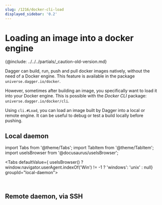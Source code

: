 ```yaml
---
slug: /1216/docker-cli-load
displayed_sidebar: '0.2'
---
```


# Loading an image into a docker engine

\{@include:  ../../../partials/_caution-old-version.md\}

Dagger can build, run, push and pull docker images natively, without the need of a Docker engine.
This feature is available in the package `universe.dagger.io/docker`.

However, sometimes after building an image, you specifically want to load it into your Docker engine.
This is possible with the *Docker CLI* package: `universe.dagger.io/docker/cli`.

Using `cli.#Load`, you can load an image built by Dagger into a local or remote engine.
It can be useful to debug or test a build locally before pushing.

## Local daemon

import Tabs from '@theme/Tabs';
import TabItem from '@theme/TabItem';
import useIsBrowser from '@docusaurus/useIsBrowser';

<Tabs defaultValue={ useIsBrowser() ? window.navigator.userAgent.indexOf('Win') != -1 ? 'windows': 'unix' : null} groupId="local-daemon">

<TabItem value="unix" label="Linux/macOS">

```cue file=../../plans/docker-cli-load/local.cue

```

</TabItem>

<TabItem value="windows" label="Windows">

```cue file=../../plans/docker-cli-load/local_windows.cue

```

</TabItem>
</Tabs>

## Remote daemon, via SSH

```cue file=../../plans/docker-cli-load/ssh.cue

```
